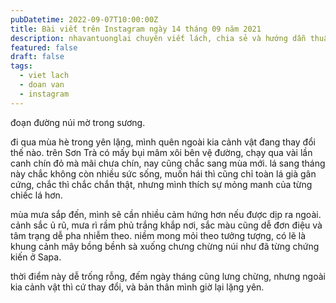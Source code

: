 ```yaml
---
pubDatetime: 2022-09-07T10:00:00Z
title: Bài viết trên Instagram ngày 14 tháng 09 năm 2021
description: nhavantuonglai chuyên viết lách, chia sẻ và hướng dẫn thuần thục khi thực hành viết lách qua những bài chia sẻ trên Instagram chính thức.
featured: false
draft: false
tags:
  - viet lach
  - doan van
  - instagram
---
```


đoạn đường núi mờ trong sương.

đi qua mùa hè trong yên lặng, mình quên ngoài kia cảnh vật đang thay đổi thế nào. trên Sơn Trà có mấy bụi mâm xôi bên vệ đường, chạy qua vài lần canh chín đỏ mà mãi chưa chín, nay cũng chắc sang mùa mới. lá sang tháng này chắc không còn nhiều sức sống, muốn hái thì cũng chỉ toàn lá già gân cứng, chắc thì chắc chắn thật, nhưng mình thích sự mỏng manh của từng chiếc lá hơn.

mùa mưa sắp đến, mình sẽ cần nhiều cảm hứng hơn nếu được dịp ra ngoài. cảnh sắc ủ rũ, mưa rì rầm phủ trắng khắp nơi, sắc màu cũng dễ đơn điệu và tâm trạng dễ pha nhiễm theo. niềm mong mỏi theo tưởng tượng, có lẽ là khung cảnh mây bồng bềnh sà xuống chưng chừng núi như đã từng chứng kiến ở Sapa.

thời điểm này dễ trống rỗng, đếm ngày tháng cũng lưng chừng, nhưng ngoài kia cảnh vật thì cứ thay đổi, và bản thân mình giờ lại lặng yên.
